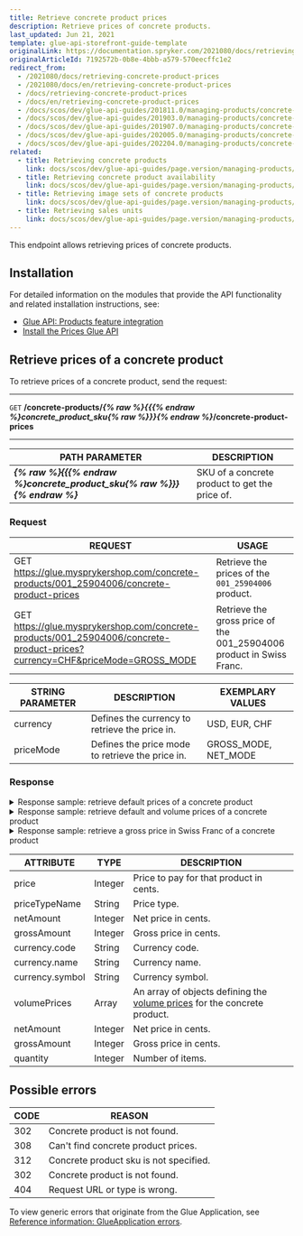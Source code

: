 ```yaml
---
title: Retrieve concrete product prices
description: Retrieve prices of concrete products.
last_updated: Jun 21, 2021
template: glue-api-storefront-guide-template
originalLink: https://documentation.spryker.com/2021080/docs/retrieving-concrete-product-prices
originalArticleId: 7192572b-0b8e-4bbb-a579-570eecffc1e2
redirect_from:
  - /2021080/docs/retrieving-concrete-product-prices
  - /2021080/docs/en/retrieving-concrete-product-prices
  - /docs/retrieving-concrete-product-prices
  - /docs/en/retrieving-concrete-product-prices
  - /docs/scos/dev/glue-api-guides/201811.0/managing-products/concrete-products/retrieving-concrete-product-prices.html
  - /docs/scos/dev/glue-api-guides/201903.0/managing-products/concrete-products/retrieving-concrete-product-prices.html
  - /docs/scos/dev/glue-api-guides/201907.0/managing-products/concrete-products/retrieving-concrete-product-prices.html
  - /docs/scos/dev/glue-api-guides/202005.0/managing-products/concrete-products/retrieving-concrete-product-prices.html
  - /docs/scos/dev/glue-api-guides/202204.0/managing-products/concrete-products/retrieving-concrete-product-prices.html
related:
  - title: Retrieving concrete products
    link: docs/scos/dev/glue-api-guides/page.version/managing-products/concrete-products/retrieving-concrete-products.html
  - title: Retrieving concrete product availability
    link: docs/scos/dev/glue-api-guides/page.version/managing-products/concrete-products/retrieving-concrete-product-availability.html
  - title: Retrieving image sets of concrete products
    link: docs/scos/dev/glue-api-guides/page.version/managing-products/concrete-products/retrieving-image-sets-of-concrete-products.html
  - title: Retrieving sales units
    link: docs/scos/dev/glue-api-guides/page.version/managing-products/concrete-products/retrieving-sales-units.html
---
```


This endpoint allows retrieving prices of concrete products.

## Installation

For detailed information on the modules that provide the API functionality and related installation instructions, see:

* [Glue API: Products feature integration](/docs/scos/dev/feature-integration-guides/{{page.version}}/glue-api/glue-api-product-feature-integration.html)
* [Install the Prices Glue API](/docs/pbc/all/price-management/install-and-upgrade/integrate-the-product-price-glue-api.html)

## Retrieve prices of a concrete product

To retrieve prices of a concrete product, send the request:

---
`GET` **/concrete-products/*{% raw %}{{{% endraw %}concrete_product_sku{% raw %}}}{% endraw %}*/concrete-product-prices**

---

| PATH PARAMETER | DESCRIPTION |
|-|-|
|***{% raw %}{{{% endraw %}concrete_product_sku{% raw %}}}{% endraw %}*** | SKU of a concrete product to get the price of. |

### Request

| REQUEST | USAGE |
|-|-|
| GET https://glue.mysprykershop.com/concrete-products/001_25904006/concrete-product-prices | Retrieve the prices of the `001_25904006` product. |
| GET https://glue.mysprykershop.com/concrete-products/001_25904006/concrete-product-prices?currency=CHF&priceMode=GROSS_MODE | Retrieve the gross price of the 001_25904006 product in Swiss Franc. |

| STRING PARAMETER | DESCRIPTION | EXEMPLARY VALUES |
|-|-|-|
| currency | Defines the currency to retrieve the price in. | USD, EUR, CHF |
| priceMode | Defines the price mode to retrieve the price in. | GROSS_MODE, NET_MODE |

### Response

<details><summary markdown='span'>Response sample: retrieve default prices of a concrete product</summary>

```json
{
    "data": [
        {
            "type": "concrete-product-prices",
            "id": "001_25904006",
            "attributes": {
                "price": 9999,
                "prices": [
                    {
                        "priceTypeName": "DEFAULT",
                        "netAmount": null,
                        "grossAmount": 9999,
                        "currency": {
                            "code": "EUR",
                            "name": "Euro",
                            "symbol": "€"
                        }
                    },
                    {
                        "priceTypeName": "ORIGINAL",
                        "netAmount": null,
                        "grossAmount": 12564,
                        "currency": {
                            "code": "EUR",
                            "name": "Euro",
                            "symbol": "€"
                        }
                    }
                ]
            },
            "links": {
                "self": "https://glue.mysprykershop.com/concrete-products/001_25904006/concrete-product-prices"
            }
        }
    ],
    "links": {
        "self": "https://glue.mysprykershop.com/concrete-products/001_25904006/concrete-product-prices"
    }
}
```
</details>

<details><summary markdown='span'>Response sample: retrieve default and volume prices of a concrete product</summary>

```json
{
    "data": [
        {
            "type": "concrete-product-prices",
            "id": "093_24495843",
            "attributes": {
                "price": 24899,
                "prices": [
                    {
                        "priceTypeName": "DEFAULT",
                        "netAmount": null,
                        "grossAmount": 24899,
                        "currency": {
                            "code": "EUR",
                            "name": "Euro",
                            "symbol": "€"
                        },
                        "volumePrices": [
                            {
                                "netAmount": 150,
                                "grossAmount": 165,
                                "quantity": 5
                            },
                            {
                                "netAmount": 145,
                                "grossAmount": 158,
                                "quantity": 10
                            },
                            {
                                "netAmount": 140,
                                "grossAmount": 152,
                                "quantity": 20
                            }
                        ]
                    }
                ]
            },
            "links": {
                "self": "https://glue.mysprykershop.com/concrete-products/093_24495843/concrete-product-prices"
            }
        }
    ],
    "links": {
        "self": "https://glue.mysprykershop.com/concrete-products/093_24495843/concrete-product-prices"
    }
}
```
</details>

<details><summary markdown='span'>Response sample: retrieve a gross price in Swiss Franc of a concrete product</summary>

```json
{
    "data": [
        {
            "type": "concrete-product-prices",
            "id": "001_25904006",
            "attributes": {
                "price": 11499,
                "prices": [
                    {
                        "priceTypeName": "DEFAULT",
                        "netAmount": null,
                        "grossAmount": 11499,
                        "currency": {
                            "code": "CHF",
                            "name": "Swiss Franc",
                            "symbol": "CHF"
                        }
                    },
                    {
                        "priceTypeName": "ORIGINAL",
                        "netAmount": null,
                        "grossAmount": 14449,
                        "currency": {
                            "code": "CHF",
                            "name": "Swiss Franc",
                            "symbol": "CHF"
                        }
                    }
                ]
            },
            "links": {
                "self": "https://glue.mysprykershop.com/concrete-products/001_25904006/concrete-product-prices"
            }
        }
    ],
    "links": {
        "self": "https://glue.mysprykershop.com/concrete-products/001_25904006/items?currency=CHF&priceMode=GROSS_MODE"
    }
}
```
</details>

| ATTRIBUTE | TYPE | DESCRIPTION |
|-|-|-|
| price | Integer | Price to pay for that product in cents. |
| priceTypeName | String | Price type. |
| netAmount | Integer | Net price in cents. |
| grossAmount | Integer | Gross price in cents. |
| currency.code | String | Currency code. |
| currency.name | String | Currency name. |
| currency.symbol | String | Currency symbol. |
| volumePrices | Array | An array of objects defining the [volume prices](/docs/pbc/all/price-management/prices-feature-overview/volume-prices-overview.html) for the concrete product. |
| netAmount | Integer | Net price in cents. |
| grossAmount | Integer | Gross price in cents. |
| quantity | Integer | Number of items. |

## Possible errors

| CODE | REASON |
|-|-|
| 302 | Concrete product is not found. |
| 308 | Can't find concrete product prices. |
| 312 | Concrete product sku is not specified. |
| 302 | Concrete product is not found. |
| 404 | Request URL or type is wrong. |

To view generic errors that originate from the Glue Application, see [Reference information: GlueApplication errors](/docs/scos/dev/glue-api-guides/{{page.version}}/reference-information-glueapplication-errors.html).
